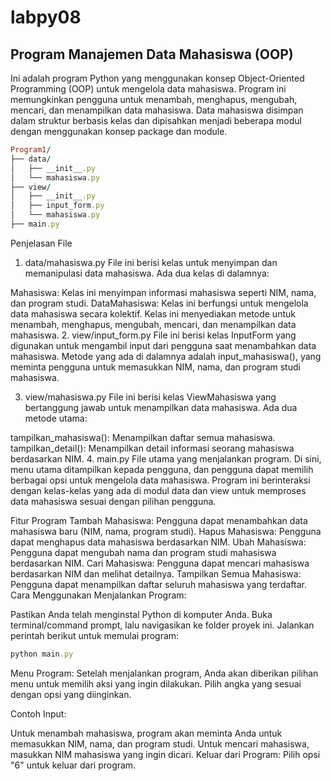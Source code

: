 # labpy08
## Program Manajemen Data Mahasiswa (OOP)
Ini adalah program Python yang menggunakan konsep Object-Oriented Programming (OOP) untuk mengelola data mahasiswa. Program ini memungkinkan pengguna untuk menambah, menghapus, mengubah, mencari, dan menampilkan data mahasiswa. Data mahasiswa disimpan dalam struktur berbasis kelas dan dipisahkan menjadi beberapa modul dengan menggunakan konsep package dan module.
```ruby
Program1/
├── data/
│   ├── __init__.py
│   └── mahasiswa.py
├── view/
│   ├── __init__.py
│   ├── input_form.py
│   └── mahasiswa.py
├── main.py
```

Penjelasan File
1. data/mahasiswa.py
File ini berisi kelas untuk menyimpan dan memanipulasi data mahasiswa. Ada dua kelas di dalamnya:

Mahasiswa: Kelas ini menyimpan informasi mahasiswa seperti NIM, nama, dan program studi.
DataMahasiswa: Kelas ini berfungsi untuk mengelola data mahasiswa secara kolektif. Kelas ini menyediakan metode untuk menambah, menghapus, mengubah, mencari, dan menampilkan data mahasiswa.
2. view/input_form.py
File ini berisi kelas InputForm yang digunakan untuk mengambil input dari pengguna saat menambahkan data mahasiswa. Metode yang ada di dalamnya adalah input_mahasiswa(), yang meminta pengguna untuk memasukkan NIM, nama, dan program studi mahasiswa.

3. view/mahasiswa.py
File ini berisi kelas ViewMahasiswa yang bertanggung jawab untuk menampilkan data mahasiswa. Ada dua metode utama:

tampilkan_mahasiswa(): Menampilkan daftar semua mahasiswa.
tampilkan_detail(): Menampilkan detail informasi seorang mahasiswa berdasarkan NIM.
4. main.py
File utama yang menjalankan program. Di sini, menu utama ditampilkan kepada pengguna, dan pengguna dapat memilih berbagai opsi untuk mengelola data mahasiswa. Program ini berinteraksi dengan kelas-kelas yang ada di modul data dan view untuk memproses data mahasiswa sesuai dengan pilihan pengguna.

Fitur Program
Tambah Mahasiswa: Pengguna dapat menambahkan data mahasiswa baru (NIM, nama, program studi).
Hapus Mahasiswa: Pengguna dapat menghapus data mahasiswa berdasarkan NIM.
Ubah Mahasiswa: Pengguna dapat mengubah nama dan program studi mahasiswa berdasarkan NIM.
Cari Mahasiswa: Pengguna dapat mencari mahasiswa berdasarkan NIM dan melihat detailnya.
Tampilkan Semua Mahasiswa: Pengguna dapat menampilkan daftar seluruh mahasiswa yang terdaftar.
Cara Menggunakan
Menjalankan Program:

Pastikan Anda telah menginstal Python di komputer Anda.
Buka terminal/command prompt, lalu navigasikan ke folder proyek ini.
Jalankan perintah berikut untuk memulai program:
```ruby
python main.py
```
Menu Program: Setelah menjalankan program, Anda akan diberikan pilihan menu untuk memilih aksi yang ingin dilakukan. Pilih angka yang sesuai dengan opsi yang diinginkan.

Contoh Input:

Untuk menambah mahasiswa, program akan meminta Anda untuk memasukkan NIM, nama, dan program studi.
Untuk mencari mahasiswa, masukkan NIM mahasiswa yang ingin dicari.
Keluar dari Program: Pilih opsi "6" untuk keluar dari program.

